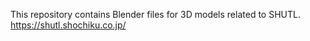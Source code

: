 This repository contains Blender files for 3D models related to SHUTL.  
https://shutl.shochiku.co.jp/
